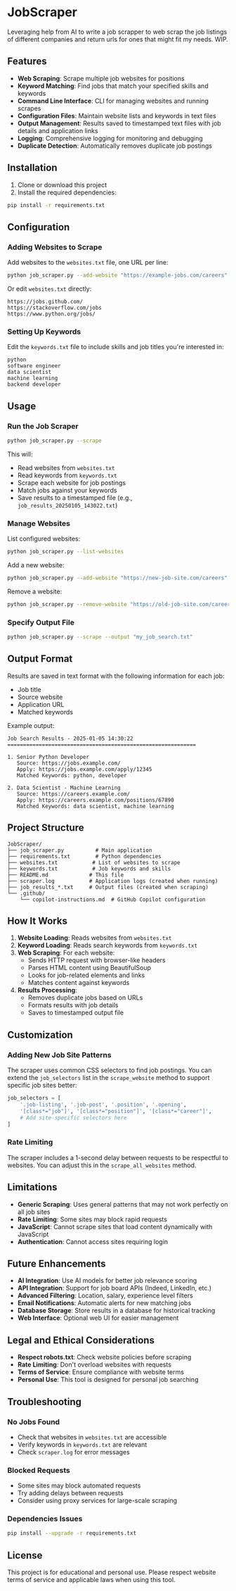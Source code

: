 # JobScraper
Leveraging help from AI to write a job scrapper to web scrap the job listings of different companies and return urls for ones that might fit my needs. WIP.
## Features

- **Web Scraping**: Scrape multiple job websites for positions
- **Keyword Matching**: Find jobs that match your specified skills and keywords
- **Command Line Interface**: CLI for managing websites and running scrapes
- **Configuration Files**: Maintain website lists and keywords in text files
- **Output Management**: Results saved to timestamped text files with job details and application links
- **Logging**: Comprehensive logging for monitoring and debugging
- **Duplicate Detection**: Automatically removes duplicate job postings

## Installation

1. Clone or download this project
2. Install the required dependencies:

```bash
pip install -r requirements.txt
```

## Configuration

### Adding Websites to Scrape

Add websites to the `websites.txt` file, one URL per line:

```bash
python job_scraper.py --add-website "https://example-jobs.com/careers"
```

Or edit `websites.txt` directly:
```
https://jobs.github.com/
https://stackoverflow.com/jobs
https://www.python.org/jobs/
```

### Setting Up Keywords

Edit the `keywords.txt` file to include skills and job titles you're interested in:
```
python
software engineer
data scientist
machine learning
backend developer
```

## Usage

### Run the Job Scraper

```bash
python job_scraper.py --scrape
```

This will:
- Read websites from `websites.txt`
- Read keywords from `keywords.txt`
- Scrape each website for job postings
- Match jobs against your keywords
- Save results to a timestamped file (e.g., `job_results_20250105_143022.txt`)

### Manage Websites

List configured websites:
```bash
python job_scraper.py --list-websites
```

Add a new website:
```bash
python job_scraper.py --add-website "https://new-job-site.com/careers"
```

Remove a website:
```bash
python job_scraper.py --remove-website "https://old-job-site.com/careers"
```

### Specify Output File

```bash
python job_scraper.py --scrape --output "my_job_search.txt"
```

## Output Format

Results are saved in text format with the following information for each job:
- Job title
- Source website
- Application URL
- Matched keywords

Example output:
```
Job Search Results - 2025-01-05 14:30:22
============================================================

1. Senior Python Developer
   Source: https://jobs.example.com/
   Apply: https://jobs.example.com/apply/12345
   Matched Keywords: python, developer

2. Data Scientist - Machine Learning
   Source: https://careers.example.com/
   Apply: https://careers.example.com/positions/67890
   Matched Keywords: data scientist, machine learning
```

## Project Structure

```
JobScraper/
├── job_scraper.py          # Main application
├── requirements.txt        # Python dependencies
├── websites.txt           # List of websites to scrape
├── keywords.txt           # Job keywords and skills
├── README.md             # This file
├── scraper.log           # Application logs (created when running)
├── job_results_*.txt     # Output files (created when scraping)
└── .github/
    └── copilot-instructions.md  # GitHub Copilot configuration
```

## How It Works

1. **Website Loading**: Reads websites from `websites.txt`
2. **Keyword Loading**: Reads search keywords from `keywords.txt`
3. **Web Scraping**: For each website:
   - Sends HTTP request with browser-like headers
   - Parses HTML content using BeautifulSoup
   - Looks for job-related elements and links
   - Matches content against keywords
4. **Results Processing**: 
   - Removes duplicate jobs based on URLs
   - Formats results with job details
   - Saves to timestamped output file

## Customization

### Adding New Job Site Patterns

The scraper uses common CSS selectors to find job postings. You can extend the `job_selectors` list in the `scrape_website` method to support specific job sites better:

```python
job_selectors = [
    '.job-listing', '.job-post', '.position', '.opening',
    '[class*="job"]', '[class*="position"]', '[class*="career"]',
    # Add site-specific selectors here
]
```

### Rate Limiting

The scraper includes a 1-second delay between requests to be respectful to websites. You can adjust this in the `scrape_all_websites` method.

## Limitations

- **Generic Scraping**: Uses general patterns that may not work perfectly on all job sites
- **Rate Limiting**: Some sites may block rapid requests
- **JavaScript**: Cannot scrape sites that load content dynamically with JavaScript
- **Authentication**: Cannot access sites requiring login

## Future Enhancements

- **AI Integration**: Use AI models for better job relevance scoring
- **API Integration**: Support for job board APIs (Indeed, LinkedIn, etc.)
- **Advanced Filtering**: Location, salary, experience level filters
- **Email Notifications**: Automatic alerts for new matching jobs
- **Database Storage**: Store results in a database for historical tracking
- **Web Interface**: Optional web UI for easier management

## Legal and Ethical Considerations

- **Respect robots.txt**: Check website policies before scraping
- **Rate Limiting**: Don't overload websites with requests
- **Terms of Service**: Ensure compliance with website terms
- **Personal Use**: This tool is designed for personal job searching

## Troubleshooting

### No Jobs Found
- Check that websites in `websites.txt` are accessible
- Verify keywords in `keywords.txt` are relevant
- Check `scraper.log` for error messages

### Blocked Requests
- Some sites may block automated requests
- Try adding delays between requests
- Consider using proxy services for large-scale scraping

### Dependencies Issues
```bash
pip install --upgrade -r requirements.txt
```

## License

This project is for educational and personal use. Please respect website terms of service and applicable laws when using this tool.